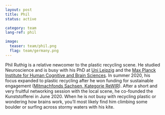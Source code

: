 ```yaml
---
layout: post
title: Phil
status: active

category: team
lang-ref: phil

image:
  teaser: team/phil.png
  flag: team/germany.png
---
```


Phil Ruthig is a relative newcomer to the plastic recycling scene. He studied Neuroscience and is busy with his PhD at [Uni Leipzig](https://www.uni-leipzig.de/) and the [Max Planck Institute for Human Cognitive and Brain Sciences](https://www.cbs.mpg.de/en). In summer 2020, his focus expanded to plastic recycling after he won funding for sustainable engagement ([Mitmachfonds Sachsen, Kategorie ReWIR](https://www.mitmachfonds-sachsen.de/)). After a short and very fruitful networking session with the local scene, he co-founded the Kunststofferei in June 2020. When he is not busy with recycling plastic or wondering how brains work, you’ll most likely find him climbing some boulder or surfing across stormy waters with his kite.
